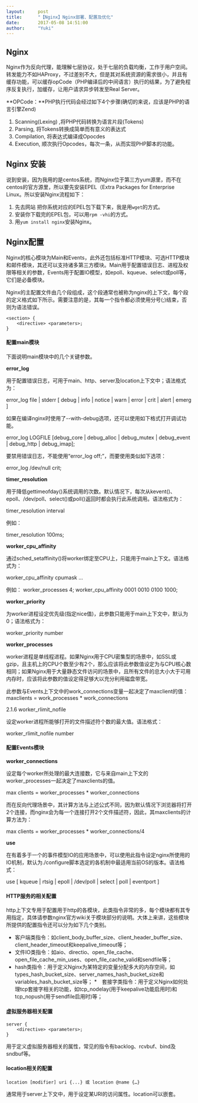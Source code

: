 ```yaml
---
layout:     post
title:      "【Nginx】Nginx部署、配置及优化"
date:       2017-05-08 14:51:00
author:     "Yuki"
---
```

## Nginx

Nginx作为反向代理，能理解七层协议，处于七层的负载均衡，工作于用户空间。转发能力不如HAProxy，不过差别不大，但是其对系统资源的需求很小，并且有缓存功能，可以缓存opCode（PHP编译后的中间语言）执行的结果，为了避免程序反复执行，加缓存，让用户请求异步转发至Real Server。

**OPCode：**PHP执行代码会经过如下4个步骤(确切的来说，应该是PHP的语言引擎Zend)

1. Scanning(Lexing) ,将PHP代码转换为语言片段(Tokens)
2. Parsing, 将Tokens转换成简单而有意义的表达式
3. Compilation, 将表达式编译成Opocdes
4. Execution, 顺次执行Opcodes，每次一条，从而实现PHP脚本的功能。

## Nginx 安装

说到安装，因为我用的是centos系统，而Nginx位于第三方yum源里，而不在centos的官方源里，所以要先安装EPEL（Extra Packages for Enterprise Linux。所以安装Nginx流程如下：

1. 先去网站 [](http://fedoraproject.org/wiki/EPEL)把你系统对应的EPEL包下载下来，我是用`wget`的方式。 
2. 安装你下载完的EPEL包，可以用`rpm -vhi`的方式。
3. 用`yum install nginx`安装Nginx。

## Nginx配置

Nginx的核心模块为Main和Events，此外还包括标准HTTP模块、可选HTTP模块和邮件模块，其还可以支持诸多第三方模块。Main用于配置错误日志、进程及权限等相关的参数，Events用于配置IO模型，如epoll、kqueue、select或poll等，它们是必备模块。

Nginx的主配置文件由几个段组成，这个段通常也被称为nginx的上下文，每个段的定义格式如下所示。需要注意的是，其每一个指令都必须使用分号(;)结束，否则为语法错误。

	<section> {
		<directive> <parameters>;
	}

#### 配置main模块

下面说明main模块中的几个关键参数。

**error_log**

用于配置错误日志，可用于main、http、server及location上下文中；语法格式为：

error_log file | stderr [ debug | info | notice | warn | error | crit | alert | emerg ]

如果在编译nginx时使用了--with-debug选项，还可以使用如下格式打开调试功能。

error_log LOGFILE [debug_core | debug_alloc | debug_mutex | debug_event | debug_http | debug_imap];

要禁用错误日志，不能使用“error_log off;”，而要使用类似如下选项：

error_log /dev/null crit;

**timer_resolution**

用于降低gettimeofday()系统调用的次数。默认情况下，每次从kevent()、epoll、/dev/poll、select()或poll()返回时都会执行此系统调用。语法格式为：

timer_resolution interval

例如：

timer_resolution  100ms;

**worker_cpu_affinity**

通过sched_setaffinity()将worker绑定至CPU上，只能用于main上下文。语法格式为：

worker_cpu_affinity cpumask ...

例如：
worker_processes     4;
worker_cpu_affinity 0001 0010 0100 1000;

**worker_priority**

为worker进程设定优先级(指定nice值)，此参数只能用于main上下文中，默认为0；语法格式为：

worker_priority number

**worker_processes**

worker进程是单线程进程。如果Nginx用于CPU密集型的场景中，如SSL或gzip，且主机上的CPU个数至少有2个，那么应该将此参数值设定为与CPU核心数相同；如果Nginx用于大量静态文件访问的场景中，且所有文件的总大小大于可用内存时，应该将此参数的值设定得足够大以充分利用磁盘带宽。

此参数与Events上下文中的work_connections变量一起决定了maxclient的值：
maxclients = work_processes * work_connections

2.1.6 worker_rlimit_nofile

设定worker进程所能够打开的文件描述符个数的最大值。语法格式：

worker_rlimit_nofile number

####  配置Events模块

**worker_connections**

设定每个worker所处理的最大连接数，它与来自main上下文的worker_processes一起决定了maxclients的值。

max clients = worker_processes * worker_connections

而在反向代理场景中，其计算方法与上述公式不同，因为默认情况下浏览器将打开2个连接，而nginx会为每一个连接打开2个文件描述符，因此，其maxclients的计算方法为：

max clients = worker_processes * worker_connections/4

**use**

在有着多于一个的事件模型IO的应用场景中，可以使用此指令设定nginx所使用的IO机制，默认为./configure脚本选定的各机制中最适用当前OS的版本。语法格式：

use [ kqueue | rtsig | epoll | /dev/poll | select | poll | eventport ]

#### HTTP服务的相关配置

http上下文专用于配置用于http的各模块，此类指令非常的多，每个模块都有其专用指定，具体请参数nginx官方wiki关于模块部分的说明。大体上来讲，这些模块所提供的配置指令还可以分为如下几个类别。

* 客户端类指令：如client_body_buffer_size、client_header_buffer_size、client_header_timeout和keepalive_timeout等；
* 文件IO类指令：如aio、directio、open_file_cache、open_file_cache_min_uses、open_file_cache_valid和sendfile等；
* hash类指令：用于定义Nginx为某特定的变量分配多大的内存空间，如types_hash_bucket_size、server_names_hash_bucket_size和variables_hash_bucket_size等；
*　套接字类指令：用于定义Nginx如何处理tcp套接字相关的功能，如tcp_nodelay(用于keepalive功能启用时)和tcp_nopush(用于sendfile启用时)等；

#### 虚拟服务器相关配置

	server {
		<directive> <parameters>;
	}

用于定义虚拟服务器相关的属性，常见的指令有backlog、rcvbuf、bind及sndbuf等。

#### location相关的配置

`location [modifier] uri {...} 或 location @name {…}`

通常用于server上下文中，用于设定某URI的访问属性。location可以嵌套。
